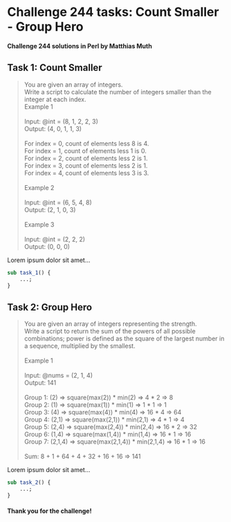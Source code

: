 # Challenge 244 tasks: Count Smaller - Group Hero
**Challenge 244 solutions in Perl by Matthias Muth**

## Task 1: Count Smaller

> You are given an array of integers.<br/>
> Write a script to calculate the number of integers smaller than the integer at each index.<br/>
> Example 1<br/>
> <br/>
> Input: @int = (8, 1, 2, 2, 3)<br/>
> Output: (4, 0, 1, 1, 3)<br/>
> <br/>
> For index = 0, count of elements less 8 is 4.<br/>
> For index = 1, count of elements less 1 is 0.<br/>
> For index = 2, count of elements less 2 is 1.<br/>
> For index = 3, count of elements less 2 is 1.<br/>
> For index = 4, count of elements less 3 is 3.<br/>
> <br/>
> Example 2<br/>
> <br/>
> Input: @int = (6, 5, 4, 8)<br/>
> Output: (2, 1, 0, 3)<br/>
> <br/>
> Example 3<br/>
> <br/>
> Input: @int = (2, 2, 2)<br/>
> Output: (0, 0, 0)<br/>

Lorem ipsum dolor sit amet...

```perl
sub task_1() {
    ...;
}
```

## Task 2: Group Hero

> You are given an array of integers representing the strength.<br/>
> Write a script to return the sum of the powers of all possible combinations; power is defined as the square of the largest number in a sequence, multiplied by the smallest.<br/>
> <br/>
> Example 1<br/>
> <br/>
> Input: @nums = (2, 1, 4)<br/>
> Output: 141<br/>
> <br/>
> Group 1: (2) => square(max(2)) * min(2) => 4 * 2 => 8<br/>
> Group 2: (1) => square(max(1)) * min(1) => 1 * 1 => 1<br/>
> Group 3: (4) => square(max(4)) * min(4) => 16 * 4 => 64<br/>
> Group 4: (2,1) => square(max(2,1)) * min(2,1) => 4 * 1 => 4<br/>
> Group 5: (2,4) => square(max(2,4)) * min(2,4) => 16 * 2 => 32<br/>
> Group 6: (1,4) => square(max(1,4)) * min(1,4) => 16 * 1 => 16<br/>
> Group 7: (2,1,4) => square(max(2,1,4)) * min(2,1,4) => 16 * 1 => 16<br/>
> <br/>
> Sum: 8 + 1 + 64 + 4 + 32 + 16 + 16 => 141<br/>

Lorem ipsum dolor sit amet...

```perl
sub task_2() {
    ...;
}
```

#### **Thank you for the challenge!**
